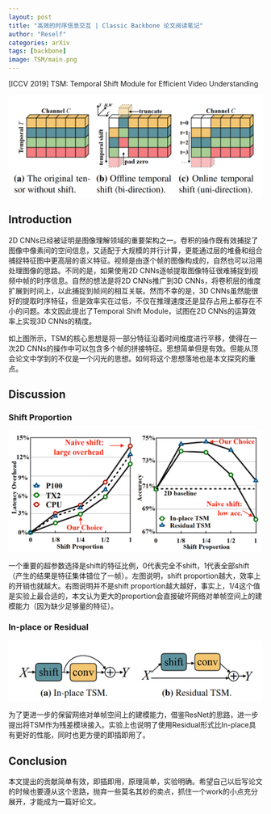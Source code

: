 ```yaml
---
layout: post
title: "高效的时序信息交互 | Classic Backbone 论文阅读笔记"
author: "Reself"
categories: arXiv
tags: [backbone]
image: TSM/main.png
---
```




[ICCV 2019] TSM: Temporal Shift Module for Efficient Video Understanding

![](../assets/img/TSM/main.png)

## Introduction

2D CNNs已经被证明是图像理解领域的重要架构之一。卷积的操作既有效捕捉了图像中像素间的空间信息，又适配于大规模的并行计算，更能通过层的堆叠和组合捕捉特征图中更高层的语义特征。视频是由逐个帧的图像构成的，自然也可以沿用处理图像的思路。不同的是，如果使用2D CNNs逐帧提取图像特征很难捕捉到视频中帧的时序信息。自然的想法是将2D CNNs推广到3D CNNs，将卷积层的维度扩展到时间上，以此捕捉到帧间的相互关联。然而不幸的是，3D CNNs虽然能很好的提取时序特征，但是效率实在过低，不仅在推理速度还是显存占用上都存在不小的问题。本文因此提出了Temporal Shift Module，试图在2D CNNs的运算效率上实现3D CNNs的精度。

如上图所示，TSM的核心思想是将一部分特征沿着时间维度进行平移，使得在一次2D CNNs的操作中可以包含多个帧的拼接特征。思想简单但是有效。但能从顶会论文中学到的不仅是一个闪光的思想。如何将这个思想落地也是本文探究的重点。

## Discussion

### Shift Proportion

![](../assets/img/TSM/shift.png)

一个重要的超参数选择是shift的特征比例，0代表完全不shift，1代表全部shift（产生的结果是特征集体错位了一帧）。左图说明，shift proportion越大，效率上的开销也就越大。右图说明并不是shift proportion越大越好，事实上，1/4这个值是实验上最合适的，本文认为更大的proportion会直接破坏网络对单帧空间上的建模能力（因为缺少足够量的特征）。

### In-place or Residual

![](../assets/img/TSM/res.png)

为了更进一步的保留网络对单帧空间上的建模能力，借鉴ResNet的思路，进一步提出将TSM作为残差模块接入。实验上也说明了使用Residual形式比In-place具有更好的性能，同时也更方便的即插即用了。

## Conclusion

本文提出的贡献简单有效，即插即用，原理简单，实验明确。希望自己以后写论文的时候也要遵从这个思路，抛弃一些莫名其妙的卖点，抓住一个work的小点充分展开，才能成为一篇好论文。
